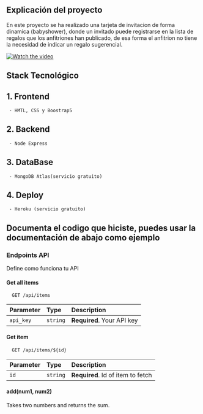 

## Explicación del proyecto

En este proyecto se ha realizado una tarjeta de invitacion de forma dinamica (babyshower), donde un invitado puede registrarse en la lista de regalos que los anfitriones han publicado, de esa forma el anfitrion no tiene la necesidad de indicar un regalo sugerencial.

[![Watch the video](https://i.imgur.com/vKb2F1B.png)](https://youtu.be/vt5fpE0bzSY)

## Stack Tecnológico 
## 1. Frontend
     - HMTL, CSS y Boostrap5      
## 2. Backend
     - Node Express
## 3. DataBase
     - MongoDB Atlas(servicio gratuito)
## 4. Deploy
     - Heroku (servicio gratuito)

## Documenta el codigo que hiciste, puedes usar la documentación de abajo como ejemplo
### Endpoints API
Define como funciona tu API

#### Get all items

```http
  GET /api/items
```

| Parameter | Type     | Description                |
| :-------- | :------- | :------------------------- |
| `api_key` | `string` | **Required**. Your API key |

#### Get item

```http
  GET /api/items/${id}
```

| Parameter | Type     | Description                       |
| :-------- | :------- | :-------------------------------- |
| `id`      | `string` | **Required**. Id of item to fetch |

#### add(num1, num2)

Takes two numbers and returns the sum.


